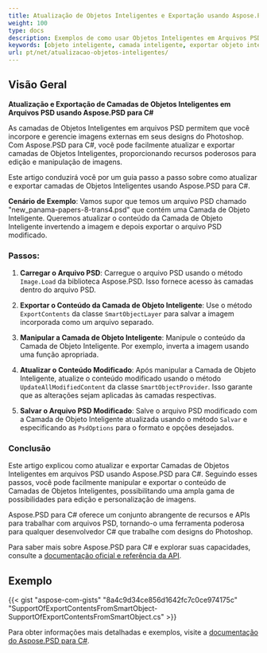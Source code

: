 ```yaml
---
title: Atualização de Objetos Inteligentes e Exportação usando Aspose.PSD para C#
weight: 100
type: docs
description: Exemplos de como usar Objetos Inteligentes em Arquivos PSD
keywords: [objeto inteligente, camada inteligente, exportar objeto inteligente, exportar camada inteligente, atualizar objeto inteligente, atualizar camada inteligente, api psd, C#, csharp, exemplo de código]
url: pt/net/atualizacao-objetos-inteligentes/
---
```


## Visão Geral

**Atualização e Exportação de Camadas de Objetos Inteligentes em Arquivos PSD usando Aspose.PSD para C#**

As camadas de Objetos Inteligentes em arquivos PSD permitem que você incorpore e gerencie imagens externas em seus designs do Photoshop. Com Aspose.PSD para C#, você pode facilmente atualizar e exportar camadas de Objetos Inteligentes, proporcionando recursos poderosos para edição e manipulação de imagens.

Este artigo conduzirá você por um guia passo a passo sobre como atualizar e exportar camadas de Objetos Inteligentes usando Aspose.PSD para C#.

**Cenário de Exemplo**: Vamos supor que temos um arquivo PSD chamado "new_panama-papers-8-trans4.psd" que contém uma Camada de Objeto Inteligente. Queremos atualizar o conteúdo da Camada de Objeto Inteligente invertendo a imagem e depois exportar o arquivo PSD modificado.

### Passos:

1. **Carregar o Arquivo PSD**:
   Carregue o arquivo PSD usando o método `Image.Load` da biblioteca Aspose.PSD. Isso fornece acesso às camadas dentro do arquivo PSD.

2. **Exportar o Conteúdo da Camada de Objeto Inteligente**:
   Use o método `ExportContents` da classe `SmartObjectLayer` para salvar a imagem incorporada como um arquivo separado.

3. **Manipular a Camada de Objeto Inteligente**:
   Manipule o conteúdo da Camada de Objeto Inteligente. Por exemplo, inverta a imagem usando uma função apropriada.

4. **Atualizar o Conteúdo Modificado**:
   Após manipular a Camada de Objeto Inteligente, atualize o conteúdo modificado usando o método `UpdateAllModifiedContent` da classe `SmartObjectProvider`. Isso garante que as alterações sejam aplicadas às camadas respectivas.

5. **Salvar o Arquivo PSD Modificado**:
   Salve o arquivo PSD modificado com a Camada de Objeto Inteligente atualizada usando o método `Salvar` e especificando as `PsdOptions` para o formato e opções desejados.

### Conclusão

Este artigo explicou como atualizar e exportar Camadas de Objetos Inteligentes em arquivos PSD usando Aspose.PSD para C#. Seguindo esses passos, você pode facilmente manipular e exportar o conteúdo de Camadas de Objetos Inteligentes, possibilitando uma ampla gama de possibilidades para edição e personalização de imagens.

Aspose.PSD para C# oferece um conjunto abrangente de recursos e APIs para trabalhar com arquivos PSD, tornando-o uma ferramenta poderosa para qualquer desenvolvedor C# que trabalhe com designs do Photoshop.

Para saber mais sobre Aspose.PSD para C# e explorar suas capacidades, consulte a [documentação oficial e referência da API](https://docs.aspose.com/psd/net/).

## Exemplo

{{< gist "aspose-com-gists" "8a4c9d34ce856d1642fc7c0ce974175c" "SupportOfExportContentsFromSmartObject-SupportOfExportContentsFromSmartObject.cs" >}}

Para obter informações mais detalhadas e exemplos, visite a [documentação do Aspose.PSD para C#](https://docs.aspose.com/psd/net/).

